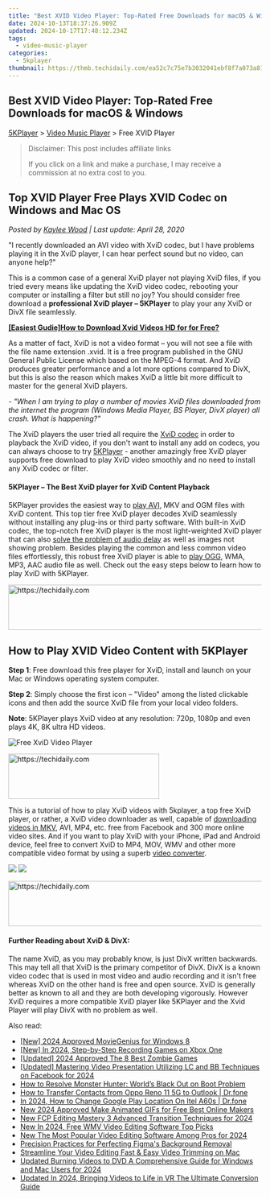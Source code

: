 ```yaml
---
title: "Best XVID Video Player: Top-Rated Free Downloads for macOS & Windows"
date: 2024-10-13T18:37:26.909Z
updated: 2024-10-17T17:48:12.234Z
tags:
  - video-music-player
categories:
  - 5kplayer
thumbnail: https://thmb.techidaily.com/ea52c7c75e7b3032041ebf8f7a073a81be868964630fead8d644714b724c8d98.jpg
---
```


## Best XVID Video Player: Top-Rated Free Downloads for macOS & Windows

[5KPlayer](https://tools.techidaily.com/5kplayer/products/) \> [Video Music Player](https://tools.techidaily.com/5kplayer/video-music-player/) \> Free XVID Player

>  Disclaimer: This post includes affiliate links
>
>  If you click on a link and make a purchase, I may receive a commission at no extra cost to you.
>

## Top XVID Player Free Plays XVID Codec on Windows and Mac OS

 _Posted by [Kaylee Wood](https://www.quora.com/profile/Amanda-Hu-21) | Last update: April 28, 2020_

"I recently downloaded an AVI video with XviD codec, but I have problems playing it in the XviD player, I can hear perfect sound but no video, can anyone help?"

This is a common case of a general XviD player not playing XviD files, if you tried every means like updating the XviD video codec, rebooting your computer or installing a filter but still no joy? You should consider free download a **professional XviD player – 5KPlayer** to play your any XviD or DivX file seamlessly.

**[\[Easiest Gudie\]How to Download Xvid Videos HD for for Free?](https://tools.techidaily.com/5kplayer/youtube-download/)**

As a matter of fact, XviD is not a video format – you will not see a file with the file name extension .xvid. It is a free program published in the GNU General Public License which based on the MPEG-4 format. And XviD produces greater performance and a lot more options compared to DivX, but this is also the reason which makes XviD a little bit more difficult to master for the general XviD players.

_\- "When I am trying to play a number of movies XviD files downloaded from the internet the program (Windows Media Player, BS Player, DivX player) all crash. What is happening?"_ 

 The XviD players the user tried all require the [XviD codec](https://tools.techidaily.com/5kplayer/video-music-player/) in order to playback the XviD video, if you don't want to install any add on codecs, you can always choose to try [5KPlayer](https://tools.techidaily.com/5kplayer/products/) \- another amazingly free XviD player supports free download to play XviD video smoothly and no need to install any XviD codec or filter.

#### **5KPlayer – The Best XviD player for XviD Content Playback**

5KPlayer provides the easiest way to [play AVI](https://tools.techidaily.com/5kplayer/video-music-player/), MKV and OGM files with XviD content. This top tier free XviD player decodes XviD seamlessly without installing any plug-ins or third party software. With built-in XviD codec, the top-notch free XviD player is the most light-weighted XviD player that can also [solve the problem of audio delay](https://tools.techidaily.com/5kplayer/video-music-player/) as well as images not showing problem. Besides playing the common and less common video files effortlessly, this robust free XviD player is able to [play OGG](https://tools.techidaily.com/5kplayer/video-music-player/), WMA, MP3, AAC audio file as well. Check out the easy steps below to learn how to play XviD with 5KPlayer. 

<!-- affiliate ads begin -->
<a href="https://aligracehair.sjv.io/c/5597632/1902278/19272" target="_top" id="1902278">
  <img src="//a.impactradius-go.com/display-ad/19272-1902278" border="0" alt="https://techidaily.com" width="728" height="90"/>
</a>
<img height="0" width="0" src="https://aligracehair.sjv.io/i/5597632/1902278/19272" style="position:absolute;visibility:hidden;" border="0" />
<!-- affiliate ads end -->

## How to Play XVID Video Content with 5KPlayer

**Step 1**: Free download this free player for XviD, install and launch on your Mac or Windows operating system computer. 

**Step 2**: Simply choose the first icon – "Video" among the listed clickable icons and then add the source XviD file from your local video folders. 

**Note**: 5KPlayer plays XviD video at any resolution: 720p, 1080p and even plays 4K, 8K ultra HD videos. 

![Free XviD Video Player](https://www.5kplayer.com/video-music-player/img/free-4k-video-player-02.jpg) 

<!-- affiliate ads begin -->
<a href="https://aligracehair.sjv.io/c/5597632/2115946/19272" target="_top" id="2115946">
  <img src="//a.impactradius-go.com/display-ad/19272-2115946" border="0" alt="https://techidaily.com" width="300" height="90"/>
</a>
<img height="0" width="0" src="https://aligracehair.sjv.io/i/5597632/2115946/19272" style="position:absolute;visibility:hidden;" border="0" />
<!-- affiliate ads end -->

This is a tutorial of how to play XviD videos with 5kplayer, a top free XviD player, or rather, a XviD video downloader as well, capable of [downloading videos in MKV](https://tools.techidaily.com/5kplayer/youtube-download/), AVI, MP4, etc. free from Facebook and 300 more online video sites. And if you want to play XviD with your iPhone, iPad and Android device, feel free to convert XviD to MP4, MOV, WMV and other more compatible video format by using a superb [video converter](https://tools.techidaily.com/5kplayer/products/). 

[![](https://www.5kplayer.com/video-music-player/../button/freedownwhitewin.png)](https://tools.techidaily.com/5kplayer/products/) [![](https://www.5kplayer.com/video-music-player/../button/freedownbackmac.png)](https://tools.techidaily.com/5kplayer/products/) 

<!-- affiliate ads begin -->
<a href="https://aligracehair.sjv.io/c/5597632/1918666/19272" target="_top" id="1918666">
  <img src="//a.impactradius-go.com/display-ad/19272-1918666" border="0" alt="https://techidaily.com" width="728" height="90"/>
</a>
<img height="0" width="0" src="https://aligracehair.sjv.io/i/5597632/1918666/19272" style="position:absolute;visibility:hidden;" border="0" />
<!-- affiliate ads end -->

#### **Further Reading about XviD & DivX:**

The name XviD, as you may probably know, is just DivX written backwards. This may tell all that XviD is the primary competitor of DivX. DivX is a known video codec that is used in most video and audio recording and it isn't free whereas XviD on the other hand is free and open source. XviD is generally better as known to all and they are both developing vigorously. However XviD requires a more compatible XviD player like 5KPlayer and the Xvid Player will play DivX with no problem as well.

<ins class="adsbygoogle"
     style="display:block"
     data-ad-format="autorelaxed"
     data-ad-client="ca-pub-7571918770474297"
     data-ad-slot="1223367746"></ins>

<ins class="adsbygoogle"
     style="display:block"
     data-ad-client="ca-pub-7571918770474297"
     data-ad-slot="8358498916"
     data-ad-format="auto"
     data-full-width-responsive="true"></ins>

<span class="atpl-alsoreadstyle">Also read:</span>
<div><ul>
<li><a href="https://article-files.techidaily.com/new-2024-approved-moviegenius-for-windows-8/"><u>[New] 2024 Approved MovieGenius for Windows 8</u></a></li>
<li><a href="https://video-screen-grab.techidaily.com/new-in-2024-step-by-step-recording-games-on-xbox-one/"><u>[New] In 2024, Step-by-Step Recording Games on Xbox One</u></a></li>
<li><a href="https://screen-recording.techidaily.com/updated-2024-approved-the-8-best-zombie-games/"><u>[Updated] 2024 Approved The 8 Best Zombie Games</u></a></li>
<li><a href="https://facebook-video-recording.techidaily.com/updated-mastering-video-presentation-utilizing-lc-and-bb-techniques-on-facebook-for-2024/"><u>[Updated] Mastering Video Presentation Utilizing LC and BB Techniques on Facebook for 2024</u></a></li>
<li><a href="https://win-howtos.techidaily.com/how-to-resolve-monster-hunter-worlds-black-out-on-boot-problem/"><u>How to Resolve Monster Hunter: World’s Black Out on Boot Problem</u></a></li>
<li><a href="https://blog-min.techidaily.com/how-to-transfer-contacts-from-oppo-reno-11-5g-to-outlook-drfone-by-drfone-transfer-from-android-transfer-from-android/"><u>How to Transfer Contacts from Oppo Reno 11 5G to Outlook | Dr.fone</u></a></li>
<li><a href="https://review-topics.techidaily.com/in-2024-how-to-change-google-play-location-on-itel-a60s-drfone-by-drfone-virtual-android/"><u>In 2024, How to Change Google Play Location On Itel A60s | Dr.fone</u></a></li>
<li><a href="https://video-ai-editor.techidaily.com/new-2024-approved-make-animated-gifs-for-free-best-online-makers/"><u>New 2024 Approved Make Animated GIFs for Free Best Online Makers</u></a></li>
<li><a href="https://video-ai-editor.techidaily.com/new-fcp-editing-mastery-3-advanced-transition-techniques-for-2024/"><u>New FCP Editing Mastery 3 Advanced Transition Techniques for 2024</u></a></li>
<li><a href="https://video-ai-editor.techidaily.com/new-in-2024-free-wmv-video-editing-software-top-picks/"><u>New In 2024, Free WMV Video Editing Software Top Picks</u></a></li>
<li><a href="https://video-ai-editor.techidaily.com/new-the-most-popular-video-editing-software-among-pros-for-2024/"><u>New The Most Popular Video Editing Software Among Pros for 2024</u></a></li>
<li><a href="https://fox-access.techidaily.com/precision-practices-for-perfecting-figmas-background-removal/"><u>Precision Practices for Perfecting Figma's Background Removal</u></a></li>
<li><a href="https://video-ai-editor.techidaily.com/streamline-your-video-editing-fast-and-easy-video-trimming-on-mac/"><u>Streamline Your Video Editing Fast & Easy Video Trimming on Mac</u></a></li>
<li><a href="https://video-ai-editor.techidaily.com/updated-burning-videos-to-dvd-a-comprehensive-guide-for-windows-and-mac-users-for-2024/"><u>Updated Burning Videos to DVD A Comprehensive Guide for Windows and Mac Users for 2024</u></a></li>
<li><a href="https://video-ai-editor.techidaily.com/updated-in-2024-bringing-videos-to-life-in-vr-the-ultimate-conversion-guide/"><u>Updated In 2024, Bringing Videos to Life in VR The Ultimate Conversion Guide</u></a></li>
</ul></div>

